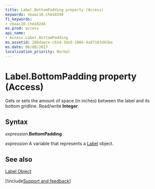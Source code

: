 ```yaml
---
title: Label.BottomPadding property (Access)
keywords: vbaac10.chm10248
f1_keywords:
- vbaac10.chm10248
ms.prod: access
api_name:
- Access.Label.BottomPadding
ms.assetid: 20bdaece-cb1d-3da5-1866-4a8710fd41be
ms.date: 06/08/2017
localization_priority: Normal
---
```



# Label.BottomPadding property (Access)

Gets or sets the amount of space (in inches) between the label and its bottom gridline. Read/write  **Integer**.


## Syntax

_expression_.**BottomPadding**

_expression_ A variable that represents a [Label](Access.Label.md) object.


## See also


[Label Object](Access.Label.md)

[!include[Support and feedback](~/includes/feedback-boilerplate.md)]
